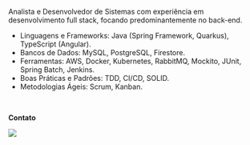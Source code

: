 


<p align="left"> 
Analista e Desenvolvedor de Sistemas com experiência em desenvolvimento full stack, focando predominantemente no back-end. 

- Linguagens e Frameworks: Java (Spring Framework, Quarkus), TypeScript (Angular).
- Bancos de Dados: MySQL, PostgreSQL, Firestore.
- Ferramentas: AWS, Docker, Kubernetes, RabbitMQ, Mockito, JUnit, Spring Batch, Jenkins.
- Boas Práticas e Padrões: TDD, CI/CD, SOLID.
- Metodologias Ágeis: Scrum, Kanban.
</p>

<br>

<p align="left">
  <strong>Contato</strong>
</p>

<p align="left">
  <a href="https://www.linkedin.com/in/crist%C3%B3v%C3%A3o-augusto-vieira-de-freitas-261bb0180/" alt="Linkedin">
  <img src="https://img.shields.io/badge/LinkedIn-0077B5?style=for-the-badge&logo=linkedin&logoColor=white" /></a>
</p>  

